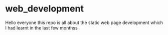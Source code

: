 # web_development
Hello everyone this repo is all about the static web page development which I had learnt in the last few monthss
